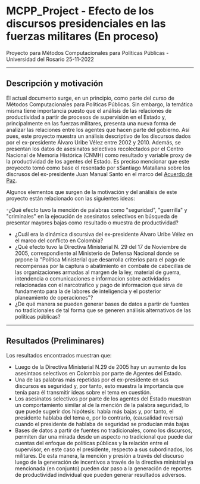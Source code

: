 # MCPP_Project - Efecto de los discursos presidenciales en las fuerzas militares (En proceso)
Proyecto para Métodos Computacionales para Políticas Públicas - Universidad del Rosario
25-11-2022

---

## Descripción  y motivación

El actual documento surge, en un principio, como parte del curso de Métodos Computacionales para Políticas Públicas. Sin embargo, la temática misma tiene importancia puesto que el análisis de las relaciones de productividad a partir de procesos de supervisión en el Estado y, principalmente en las fuerzas militares, presenta una nueva forma de analizar las relaciones entre los agentes que hacen parte del gobierno. Así pues, este proyecto muestra un análisis descriptivo de los discursos dados por el ex-presidente Álvaro Uribe Vélez entre 2002 y 2010. Además, se presentan los datos de asesinatos selectivos recolectados por el Centro Nacional de Memoria Histórica (CNMH) como resultado y variable proxy de la productividad de los agentes del Estado. Es preciso mencionar que este proyeccto tomó como base el resentado por sSantiago Matallana sobre los discrusos del ex-presidente Juan Manual Santo en el marco del [Acuerdo de Paz](https://github.com/smatallana/presidential_speeches).

Algunos elementos que surgen de la motivación y del análisis de este proyecto están relacionado con las siguientes ideas:

-¿Qué efecto tuvo la mención de palabras como "seguridad", "guerrilla" y "criminales" en la ejecución de asesinatos selectivos en búsqueda de presentar mayores bajas como resultado o muestra de productividad?
- ¿Cuál era la dinámica discursiva del ex-presidente Álvaro Uribe Vélez en el marco del conflicto en Colombia?
- ¿Qué efecto tuvo la Directiva Ministerial N. 29 del 17 de Noviembre de 2005, correspondiente al Ministerio de Defensa Nacional donde se prpone la "Política Ministerial que desarrolla criterios para el pago de recompensas por la captura o abatimiento en combate de cabecillas de las organizaciones armadas al margen de la ley, material de guerra, intendencia o comunicaciones e informacion sobre actividades relacionadas con el narcotrafico y pago de informacion que sirva de fundamento para la de labores de inteligencia y el posterior planeamiento de operaciones"?
- ¿De qué manera se pueden generar bases de datos a partir de fuentes no tradicionales de tal forma que se generen análisis alternativos de las políticas públicas?

---

## Resultados (Preliminares)

Los resultados encontrados muestran que:

- Luego de la Directiva Ministerial N.29 de 2005 hay un aumento de los asesintaos selectivos en Colombia por parte de Agentes del Estado.
- Una de las palabras más repetidas por el ex-presidente en sus discursos es seguridad y, por tanto, esto muestra la importancia que tenía para él transmitir ideas sobre el tema en cuestión.
- Los asesinatos selectivos por parte de los agentes del Estado muestran un comportamiento similar al de la mención de la palabra seguridad, lo que puede sugerir dos hipótesis: había más bajas y, por tanto, el presidente hablaba del tema o, por lo contrario, (causalidad reversa) cuando el presidente de hablaba de seguridad se producían más bajas
- Bases de datos a partir de fuentes no tradicionales, como los discursos, permiten dar una mirada desde un aspecto no tradicional que puede dar cuentas del enfoque de políticas públicas y la relación entre el supervisor, en este caso el presidente, respecto a sus subordinados, los militares. De esta manera, la mención y presión a través del discurso luego de la generación de incentivos a través de la directiva ministrial ya mencionada (en conjunto) pueden dar paso a la generación de reportes de productividad individual que pueden generar resultados adversos.
